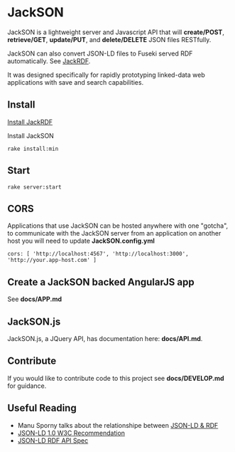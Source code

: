 # JackSON
JackSON is a lightweight server and Javascript API that will **create/POST**, **retrieve/GET**, **update/PUT**, and **delete/DELETE** JSON files RESTfully.

JackSON can also convert JSON-LD files to Fuseki served RDF automatically.
See [JackRDF](http://github.com/caesarfeta/jackrdf).

It was designed specifically for rapidly prototyping linked-data web applications with save and search capabilities.

## Install
[Install JackRDF](http://github.com/caesarfeta/jackrdf)

Install JackSON

	rake install:min

## Start
	rake server:start

## CORS
Applications that use JackSON can be hosted anywhere with one "gotcha", to communicate with the JackSON server from an application on another host you will need to update **JackSON.config.yml**

	cors: [ 'http://localhost:4567', 'http://localhost:3000', 'http://your.app-host.com' ]

## Create a JackSON backed AngularJS app
See **docs/APP.md**

## JackSON.js
JackSON.js, a JQuery API, has documentation here: **docs/API.md**.

## Contribute
If you would like to contribute code to this project see **docs/DEVELOP.md** for guidance.

## Useful Reading
* Manu Sporny talks about the relationshipe between [JSON-LD &amp; RDF](http://manu.sporny.org/2014/json-ld-origins-2/)
* [JSON-LD 1.0 W3C Recommendation](http://www.w3.org/TR/json-ld/)
* [JSON-LD RDF API Spec](http://json-ld.org/spec/latest/json-ld-rdf/)
